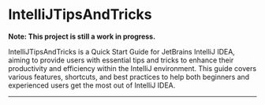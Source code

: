 # IntelliJTipsAndTricks
**Note: This project is still a work in progress.**


IntelliJTipsAndTricks is a Quick Start Guide for JetBrains IntelliJ IDEA, aiming to provide users with essential tips and tricks to enhance their productivity and efficiency within the IntelliJ environment. This guide covers various features, shortcuts, and best practices to help both beginners and experienced users get the most out of IntelliJ IDEA. 

---
